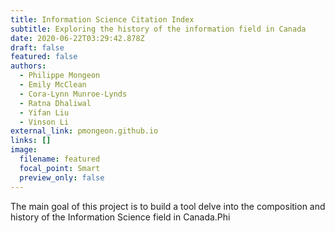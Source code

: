 ```yaml
---
title: Information Science Citation Index
subtitle: Exploring the history of the information field in Canada
date: 2020-06-22T03:29:42.878Z
draft: false
featured: false
authors:
  - Philippe Mongeon
  - Emily McClean
  - Cora-Lynn Munroe-Lynds
  - Ratna Dhaliwal
  - Yifan Liu
  - Vinson Li
external_link: pmongeon.github.io
links: []
image:
  filename: featured
  focal_point: Smart
  preview_only: false
---
```

The main goal of this project is to build a tool delve into the composition and history of the Information Science field in Canada.Phi